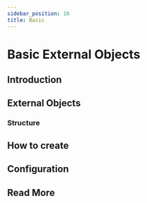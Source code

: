 ```yaml
---
sidebar_position: 10
title: Basic
---
```


# Basic External Objects

## Introduction

## External Objects

### Structure

## How to create

## Configuration

## Read More